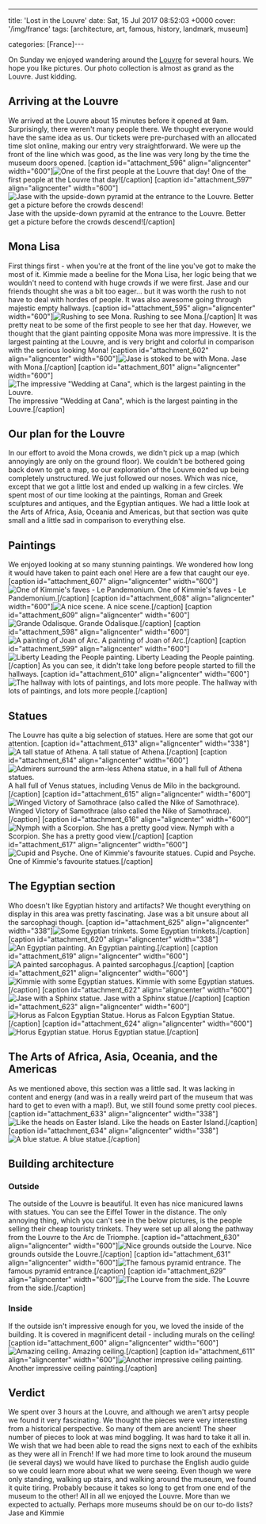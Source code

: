 ---
title: 'Lost in the Louvre'
date: Sat, 15 Jul 2017 08:52:03 +0000
cover: '/img/france'
tags: [architecture, art, famous, history, landmark, museum]

categories: [France]---

On Sunday we enjoyed wandering around the [Louvre](http://www.louvre.fr/en) for several hours. We hope you like pictures. Our photo collection is almost as grand as the Louvre. Just kidding.

Arriving at the Louvre
----------------------

We arrived at the Louvre about 15 minutes before it opened at 9am. Surprisingly, there weren't many people there. We thought everyone would have the same idea as us. Our tickets were pre-purchased with an allocated time slot online, making our entry very straightforward. We were up the front of the line which was good, as the line was very long by the time the museum doors opened. \[caption id="attachment_596" align="aligncenter" width="600"\]![One of the first people at the Louvre that day!](http://coupleofkiwis.com/wp-content/uploads/2017/07/lourve2-600x338.jpg) One of the first people at the Louvre that day!\[/caption\] \[caption id="attachment_597" align="aligncenter" width="600"\]![Jase with the upside-down pyramid at the entrance to the Louvre. Better get a picture before the crowds descend! ](http://coupleofkiwis.com/wp-content/uploads/2017/07/lourve1-600x355.jpg) Jase with the upside-down pyramid at the entrance to the Louvre. Better get a picture before the crowds descend!\[/caption\]

Mona Lisa
---------

First things first - when you're at the front of the line you've got to make the most of it. Kimmie made a beeline for the Mona Lisa, her logic being that we wouldn't need to contend with huge crowds if we were first. Jase and our friends thought she was a bit too eager... but it was worth the rush to not have to deal with hordes of people. It was also awesome going through majestic empty hallways. \[caption id="attachment_595" align="aligncenter" width="600"\]![Rushing to see Mona. ](http://coupleofkiwis.com/wp-content/uploads/2017/07/lourve3-600x338.jpg) Rushing to see Mona.\[/caption\] It was pretty neat to be some of the first people to see her that day. However, we thought that the giant painting opposite Mona was more impressive. It is the largest painting at the Louvre, and is very bright and colorful in comparison with the serious looking Mona! \[caption id="attachment_602" align="aligncenter" width="600"\]![Jase is stoked to be with Mona.](http://coupleofkiwis.com/wp-content/uploads/2017/07/lourve4-600x337.jpg) Jase with Mona.\[/caption\] \[caption id="attachment_601" align="aligncenter" width="600"\]![The impressive "Wedding at Cana", which is the largest painting in the Louvre.](http://coupleofkiwis.com/wp-content/uploads/2017/07/lourve5-600x426.jpg) The impressive "Wedding at Cana", which is the largest painting in the Louvre.\[/caption\]

Our plan for the Louvre
-----------------------

In our effort to avoid the Mona crowds, we didn't pick up a map (which annoyingly are only on the ground floor). We couldn't be bothered going back down to get a map, so our exploration of the Louvre ended up being completely unstructured. We just followed our noses. Which was nice, except that we got a little lost and ended up walking in a few circles. We spent most of our time looking at the paintings, Roman and Greek sculptures and antiques, and the Egyptian antiques. We had a little look at the Arts of Africa, Asia, Oceania and Americas, but that section was quite small and a little sad in comparison to everything else.

Paintings
---------

We enjoyed looking at so many stunning paintings. We wondered how long it would have taken to paint each one! Here are a few that caught our eye. \[caption id="attachment_607" align="aligncenter" width="600"\]![One of Kimmie's faves - Le Pandemonium.](http://coupleofkiwis.com/wp-content/uploads/2017/07/lourve26-600x338.jpg) One of Kimmie's faves - Le Pandemonium.\[/caption\] \[caption id="attachment_608" align="aligncenter" width="600"\]![A nice scene.](http://coupleofkiwis.com/wp-content/uploads/2017/07/lourve25-600x337.jpg) A nice scene.\[/caption\] \[caption id="attachment_609" align="aligncenter" width="600"\]![Grande Odalisque.](http://coupleofkiwis.com/wp-content/uploads/2017/07/lourve24-600x363.jpg) Grande Odalisque.\[/caption\] \[caption id="attachment_598" align="aligncenter" width="600"\]![A painting of Joan of Arc.](http://coupleofkiwis.com/wp-content/uploads/2017/07/lourve8-600x338.jpg) A painting of Joan of Arc.\[/caption\] \[caption id="attachment_599" align="aligncenter" width="600"\]![Liberty Leading the People painting. ](http://coupleofkiwis.com/wp-content/uploads/2017/07/lourve7-600x351.jpg) Liberty Leading the People painting.\[/caption\] As you can see, it didn't take long before people started to fill the hallways. \[caption id="attachment_610" align="aligncenter" width="600"\]![The hallway with lots of paintings, and lots more people.](http://coupleofkiwis.com/wp-content/uploads/2017/07/lourve13-600x338.jpg) The hallway with lots of paintings, and lots more people.\[/caption\]

Statues
-------

The Louvre has quite a big selection of statues. Here are some that got our attention. \[caption id="attachment_613" align="aligncenter" width="338"\]![A tall statue of Athena.](http://coupleofkiwis.com/wp-content/uploads/2017/07/lourve14-338x600.jpg) A tall statue of Athena.\[/caption\] \[caption id="attachment_614" align="aligncenter" width="600"\]![Admirers surround the arm-less Athena statue, in a hall full of Athena statues. ](http://coupleofkiwis.com/wp-content/uploads/2017/07/lourve15-600x337.jpg) A hall full of Venus statues, including Venus de Milo in the background.\[/caption\] \[caption id="attachment_615" align="aligncenter" width="600"\]![Winged Victory of Samothrace (also called the Nike of Samothrace).](http://coupleofkiwis.com/wp-content/uploads/2017/07/lourve12-600x338.jpg) Winged Victory of Samothrace (also called the Nike of Samothrace).\[/caption\] \[caption id="attachment_616" align="aligncenter" width="600"\]![Nymph with a Scorpion. She has a pretty good view.](http://coupleofkiwis.com/wp-content/uploads/2017/07/lourve11-600x338.jpg) Nymph with a Scorpion. She has a pretty good view.\[/caption\] \[caption id="attachment_617" align="aligncenter" width="600"\]![Cupid and Psyche. One of Kimmie's favourite statues.](http://coupleofkiwis.com/wp-content/uploads/2017/07/lourve10-600x353.jpg) Cupid and Psyche. One of Kimmie's favourite statues.\[/caption\]

The Egyptian section
--------------------

Who doesn't like Egyptian history and artifacts? We thought everything on display in this area was pretty fascinating. Jase was a bit unsure about all the sarcophagi though. \[caption id="attachment_625" align="aligncenter" width="338"\]![Some Egyptian trinkets. ](http://coupleofkiwis.com/wp-content/uploads/2017/07/lourve16-338x600.jpg) Some Egyptian trinkets.\[/caption\] \[caption id="attachment_620" align="aligncenter" width="338"\]![An Egyptian painting. ](http://coupleofkiwis.com/wp-content/uploads/2017/07/lourve21-338x600.jpg) An Egyptian painting.\[/caption\] \[caption id="attachment_619" align="aligncenter" width="600"\]![A painted sarcophagus.](http://coupleofkiwis.com/wp-content/uploads/2017/07/lourve22-600x338.jpg) A painted sarcophagus.\[/caption\] \[caption id="attachment_621" align="aligncenter" width="600"\]![Kimmie with some Egyptian statues.](http://coupleofkiwis.com/wp-content/uploads/2017/07/lourve20-600x338.jpg) Kimmie with some Egyptian statues.\[/caption\] \[caption id="attachment_622" align="aligncenter" width="600"\]![Jase with a Sphinx statue. ](http://coupleofkiwis.com/wp-content/uploads/2017/07/lourve19-600x450.jpg) Jase with a Sphinx statue.\[/caption\] \[caption id="attachment_623" align="aligncenter" width="600"\]![Horus as Falcon Egyptian Statue.](http://coupleofkiwis.com/wp-content/uploads/2017/07/lourve18-600x399.jpg) Horus as Falcon Egyptian Statue.\[/caption\] \[caption id="attachment_624" align="aligncenter" width="600"\]![Horus Egyptian statue.](http://coupleofkiwis.com/wp-content/uploads/2017/07/lourve17-600x368.jpg) Horus Egyptian statue.\[/caption\]

The Arts of Africa, Asia, Oceania, and the Americas
---------------------------------------------------

As we mentioned above, this section was a little sad. It was lacking in content and energy (and was in a really weird part of the museum that was hard to get to even with a map!). But, we still found some pretty cool pieces. \[caption id="attachment_633" align="aligncenter" width="338"\]![Like the heads on Easter Island.](http://coupleofkiwis.com/wp-content/uploads/2017/07/lourve28-338x600.jpg) Like the heads on Easter Island.\[/caption\] \[caption id="attachment_634" align="aligncenter" width="338"\]![A blue statue.](http://coupleofkiwis.com/wp-content/uploads/2017/07/lourve27-338x600.jpg) A blue statue.\[/caption\]

Building architecture
---------------------

### Outside

The outside of the Louvre is beautiful. It even has nice manicured lawns with statues. You can see the Eiffel Tower in the distance. The only annoying thing, which you can't see in the below pictures, is the people selling their cheap touristy trinkets. They were set up all along the pathway from the Louvre to the Arc de Triomphe. \[caption id="attachment_630" align="aligncenter" width="600"\]![Nice grounds outside the Lourve. ](http://coupleofkiwis.com/wp-content/uploads/2017/07/lourve31-600x338.jpg) Nice grounds outside the Louvre.\[/caption\] \[caption id="attachment_631" align="aligncenter" width="600"\]![The famous pyramid entrance. ](http://coupleofkiwis.com/wp-content/uploads/2017/07/lourve30-600x338.jpg) The famous pyramid entrance.\[/caption\] \[caption id="attachment_629" align="aligncenter" width="600"\]![The Lourve from the side. ](http://coupleofkiwis.com/wp-content/uploads/2017/07/lourve29-600x338.jpg) The Louvre from the side.\[/caption\]

### Inside

If the outside isn't impressive enough for you, we loved the inside of the building. It is covered in magnificent detail - including murals on the ceiling! \[caption id="attachment_600" align="aligncenter" width="600"\]![Amazing ceiling.](http://coupleofkiwis.com/wp-content/uploads/2017/07/lourve6-600x338.jpg) Amazing ceiling.\[/caption\] \[caption id="attachment_611" align="aligncenter" width="600"\]![Another impressive ceiling painting.](http://coupleofkiwis.com/wp-content/uploads/2017/07/lourve9-600x338.jpg) Another impressive ceiling painting.\[/caption\]

Verdict
-------

We spent over 3 hours at the Louvre, and although we aren't artsy people we found it very fascinating. We thought the pieces were very interesting from a historical perspective. So many of them are ancient! The sheer number of pieces to look at was mind boggling. It was hard to take it all in. We wish that we had been able to read the signs next to each of the exhibits as they were all in French! If we had more time to look around the museum (ie several days) we would have liked to purchase the English audio guide so we could learn more about what we were seeing. Even though we were only standing, walking up stairs, and walking around the museum, we found it quite tiring. Probably because it takes so long to get from one end of the museum to the other! All in all we enjoyed the Louvre. More than we expected to actually. Perhaps more museums should be on our to-do lists? Jase and Kimmie